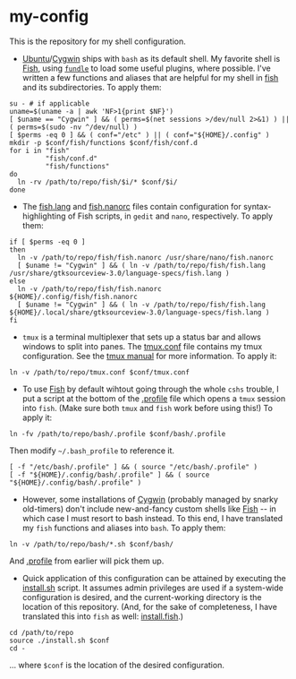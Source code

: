 # my-config
This is the repository for my shell configuration.
- [Ubuntu](https://ubuntu.com)/[Cygwin](https://cygwin.com) ships with `bash` as its default shell. My favorite shell is [Fish](https://fishshell.com), using [`fundle`](https://github.com/tuvistavie/fundle) to load some useful plugins, where possible.
I've written a few functions and aliases that are helpful for my shell in [fish](fish) and its subdirectories. To apply them:
```shell
su - # if applicable
uname=$(uname -a | awk 'NF>1{print $NF}')
[ $uname == "Cygwin" ] && ( perms=$(net sessions >/dev/null 2>&1) ) || ( perms=$(sudo -nv ^/dev/null) )
[ $perms -eq 0 ] && ( conf="/etc" ) || ( conf="${HOME}/.config" )
mkdir -p $conf/fish/functions $conf/fish/conf.d
for i in "fish"
         "fish/conf.d"
         "fish/functions"
do
  ln -rv /path/to/repo/fish/$i/* $conf/$i/
done
```
- The [fish.lang](fish/language-specs/fish.lang) and [fish.nanorc](fish/fish.nanorc) files contain configuration for syntax-highlighting of Fish scripts, in `gedit` and `nano`, respectively. To apply them:
```shell
if [ $perms -eq 0 ]
then
  ln -v /path/to/repo/fish/fish.nanorc /usr/share/nano/fish.nanorc
  [ $uname != "Cygwin" ] && ( ln -v /path/to/repo/fish/fish.lang /usr/share/gtksourceview-3.0/language-specs/fish.lang )
else
  ln -v /path/to/repo/fish/fish.nanorc ${HOME}/.config/fish/fish.nanorc
  [ $uname != "Cygwin" ] && ( ln -v /path/to/repo/fish/fish.lang ${HOME}/.local/share/gtksourceview-3.0/language-specs/fish.lang )
fi
```
- `tmux` is a terminal multiplexer that sets up a status bar and allows windows to split into panes. The [tmux.conf](tmux.conf) file contains my tmux configuration. See the [tmux manual](https://man.openbsd.org/OpenBSD-current/man1/tmux.1) for more
information. To apply it:
```shell
ln -v /path/to/repo/tmux.conf $conf/tmux.conf
```
- To use [Fish](https://fishshell.com) by default wihtout going through the whole `cshs` trouble, I put a script at the bottom of the [.profile](bash/.profile) file which opens a `tmux` session into `fish`. (Make sure both `tmux` and `fish` work
before using this!) To apply it:
```shell
ln -fv /path/to/repo/bash/.profile $conf/bash/.profile
```
Then modify `~/.bash_profile` to reference it.
```shell
[ -f "/etc/bash/.profile" ] && ( source "/etc/bash/.profile" )
[ -f "${HOME}/.config/bash/.profile" ] && ( source "${HOME}/.config/bash/.profile" )
```
- However, some installations of [Cygwin](https://cygwin.com) (probably managed by snarky old-timers) don't include new-and-fancy custom shells like [Fish](https://fishshell.com) -- in which case I must resort to bash instead. To this end, I have
translated my `fish` functions and aliases into `bash`. To apply them:
```shell
ln -v /path/to/repo/bash/*.sh $conf/bash/
```
And [.profile](bash/.profile) from earlier will pick them up.
- Quick application of this configuration can be attained by executing the [install.sh](install.sh) script. It assumes admin privileges are used if a system-wide configuration is desired, and the current-working directory is the location of this
repository. (And, for the sake of completeness, I have translated this into `fish` as well:  [install.fish](install.fish).)
```shell
cd /path/to/repo
source ./install.sh $conf
cd -
```
... where `$conf` is the location of the desired configuration.
